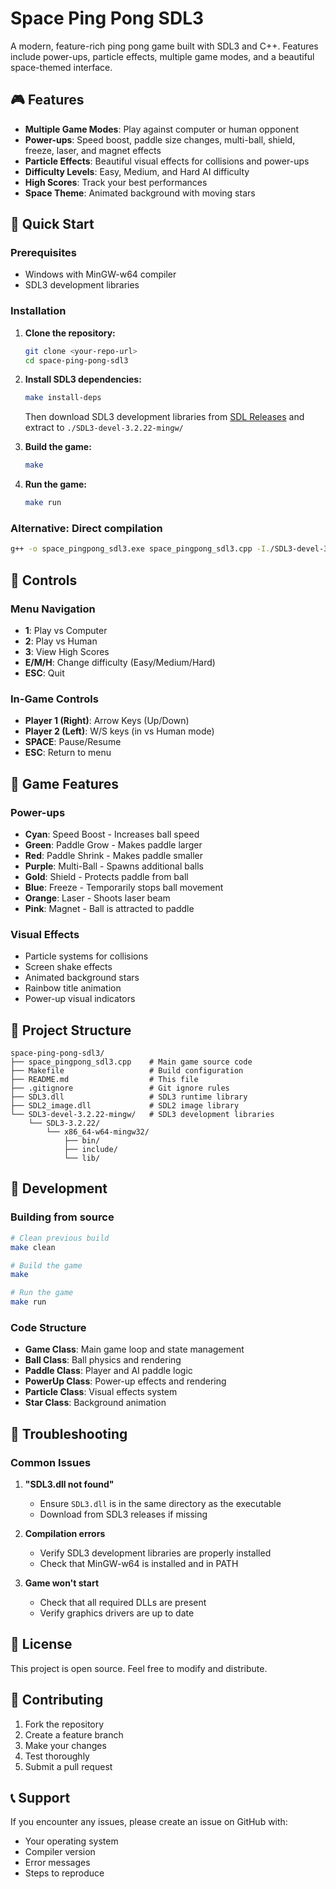 # Space Ping Pong SDL3

A modern, feature-rich ping pong game built with SDL3 and C++. Features include power-ups, particle effects, multiple game modes, and a beautiful space-themed interface.

## 🎮 Features

- **Multiple Game Modes**: Play against computer or human opponent
- **Power-ups**: Speed boost, paddle size changes, multi-ball, shield, freeze, laser, and magnet effects
- **Particle Effects**: Beautiful visual effects for collisions and power-ups
- **Difficulty Levels**: Easy, Medium, and Hard AI difficulty
- **High Scores**: Track your best performances
- **Space Theme**: Animated background with moving stars

## 🚀 Quick Start

### Prerequisites
- Windows with MinGW-w64 compiler
- SDL3 development libraries

### Installation

1. **Clone the repository:**
   ```bash
   git clone <your-repo-url>
   cd space-ping-pong-sdl3
   ```

2. **Install SDL3 dependencies:**
   ```bash
   make install-deps
   ```
   Then download SDL3 development libraries from [SDL Releases](https://github.com/libsdl-org/SDL/releases) and extract to `./SDL3-devel-3.2.22-mingw/`

3. **Build the game:**
   ```bash
   make
   ```

4. **Run the game:**
   ```bash
   make run
   ```

### Alternative: Direct compilation
```bash
g++ -o space_pingpong_sdl3.exe space_pingpong_sdl3.cpp -I./SDL3-devel-3.2.22-mingw/SDL3-3.2.22/x86_64-w64-mingw32/include -L./SDL3-devel-3.2.22-mingw/SDL3-3.2.22/x86_64-w64-mingw32/lib -lSDL3 -lmingw32 -lm -ldinput8 -ldxguid -ldxerr8 -luser32 -lgdi32 -lwinmm -limm32 -lole32 -loleaut32 -lshell32 -lsetupapi -lversion -luuid
```

## 🎯 Controls

### Menu Navigation
- **1**: Play vs Computer
- **2**: Play vs Human
- **3**: View High Scores
- **E/M/H**: Change difficulty (Easy/Medium/Hard)
- **ESC**: Quit

### In-Game Controls
- **Player 1 (Right)**: Arrow Keys (Up/Down)
- **Player 2 (Left)**: W/S keys (in vs Human mode)
- **SPACE**: Pause/Resume
- **ESC**: Return to menu

## 🎨 Game Features

### Power-ups
- **Cyan**: Speed Boost - Increases ball speed
- **Green**: Paddle Grow - Makes paddle larger
- **Red**: Paddle Shrink - Makes paddle smaller
- **Purple**: Multi-Ball - Spawns additional balls
- **Gold**: Shield - Protects paddle from ball
- **Blue**: Freeze - Temporarily stops ball movement
- **Orange**: Laser - Shoots laser beam
- **Pink**: Magnet - Ball is attracted to paddle

### Visual Effects
- Particle systems for collisions
- Screen shake effects
- Animated background stars
- Rainbow title animation
- Power-up visual indicators

## 📁 Project Structure

```
space-ping-pong-sdl3/
├── space_pingpong_sdl3.cpp    # Main game source code
├── Makefile                   # Build configuration
├── README.md                  # This file
├── .gitignore                 # Git ignore rules
├── SDL3.dll                   # SDL3 runtime library
├── SDL2_image.dll             # SDL2 image library
└── SDL3-devel-3.2.22-mingw/   # SDL3 development libraries
    └── SDL3-3.2.22/
        └── x86_64-w64-mingw32/
            ├── bin/
            ├── include/
            └── lib/
```

## 🔧 Development

### Building from source
```bash
# Clean previous build
make clean

# Build the game
make

# Run the game
make run
```

### Code Structure
- **Game Class**: Main game loop and state management
- **Ball Class**: Ball physics and rendering
- **Paddle Class**: Player and AI paddle logic
- **PowerUp Class**: Power-up effects and rendering
- **Particle Class**: Visual effects system
- **Star Class**: Background animation

## 🐛 Troubleshooting

### Common Issues

1. **"SDL3.dll not found"**
   - Ensure `SDL3.dll` is in the same directory as the executable
   - Download from SDL3 releases if missing

2. **Compilation errors**
   - Verify SDL3 development libraries are properly installed
   - Check that MinGW-w64 is installed and in PATH

3. **Game won't start**
   - Check that all required DLLs are present
   - Verify graphics drivers are up to date

## 📝 License

This project is open source. Feel free to modify and distribute.

## 🤝 Contributing

1. Fork the repository
2. Create a feature branch
3. Make your changes
4. Test thoroughly
5. Submit a pull request

## 📞 Support

If you encounter any issues, please create an issue on GitHub with:
- Your operating system
- Compiler version
- Error messages
- Steps to reproduce
